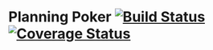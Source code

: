 Planning Poker [![Build Status](https://travis-ci.org/frankbille/planningpoker.svg?branch=develop)](https://travis-ci.org/frankbille/planningpoker) [![Coverage Status](https://coveralls.io/repos/frankbille/planningpoker/badge.svg)](https://coveralls.io/r/frankbille/planningpoker)
==============


